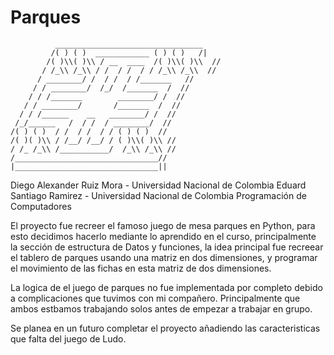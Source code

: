# Parques    

              _________________________________
             /( ) ( )  ____________ ( ) ( )   /|
            /( )\\( )\\ / __  ____  /( )\\( )\\  //
           / /_\\ /_\\ / /  / /  / / /_\\ /_\\  //
          / ________/ /  / /  / /_______   //
         / / ________/  /_/  /_______  /  //
        / / /_______        ________/ /  //
       / / ________/       /_______  /  //
      / / /______    __   ________/ /  //
     /_/______   /  / /  / ________/  //
    /( ) ( )  / /  / /  / / ( ) ( )  //
    /( )( )\\ / /__/ /__/ / ( )\\( )\\ //
    / /_ /_\\ /___________/  /_\\ /_\\ //
    /________________________________//
    |________________________________|| 

Diego Alexander Ruiz Mora - Universidad Nacional de Colombia
Eduard Santiago Ramirez - Universidad Nacional de Colombia
Programación de Computadores

El proyecto fue recreer el famoso juego de mesa parques en Python, para esto decidimos hacerlo mediante lo aprendido en el curso, principalmente la sección de estructura de Datos y funciones, la idea principal fue recreear el tablero de parques usando una matriz en dos dimensiones, y programar el movimiento de las fichas en esta matriz de dos dimensiones.

La logica de el juego de parques no fue implementada por completo debido a complicaciones que tuvimos con mi compañero.
Principalmente que ambos estbamos trabajando solos antes de empezar a trabajar en grupo.

Se planea en un futuro completar el proyecto añadiendo las caracteristicas que falta del juego de Ludo.
